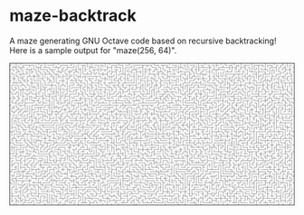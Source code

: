 # maze-backtrack
A maze generating GNU Octave code based on recursive backtracking! Here is a sample output for "maze(256, 64)".

![Sample output](maze.png)
